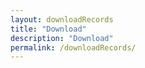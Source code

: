 ```yaml
---
layout: downloadRecords
title: "Download"
description: "Download"
permalink: /downloadRecords/
---
```


